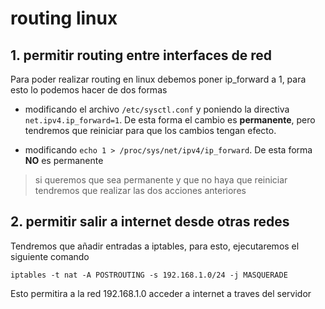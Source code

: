# routing linux

## 1. permitir routing entre interfaces de red

Para poder realizar routing en linux debemos poner ip_forward a 1, para esto lo podemos hacer de dos formas

* modificando el archivo `/etc/sysctl.conf` y poniendo la directiva `net.ipv4.ip_forward=1`. De esta forma el cambio es **permanente**, pero tendremos que reiniciar para que los cambios tengan efecto.

* modificando `echo 1 > /proc/sys/net/ipv4/ip_forward`. De esta forma **NO** es permanente

> si queremos que sea permanente y que no haya que reiniciar tendremos que realizar las dos acciones anteriores


## 2. permitir salir a internet desde otras redes

Tendremos que añadir entradas a iptables, para esto, ejecutaremos el siguiente comando

`iptables -t nat -A POSTROUTING -s 192.168.1.0/24 -j MASQUERADE`

Esto permitira a la red 192.168.1.0 acceder a internet a traves del servidor
